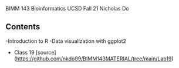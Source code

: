 BIMM 143
Bioinformatics UCSD Fall 21
Nicholas Do

## Contents
-Introduction to R
-Data visualization with ggplot2
- Class 19 [source] (https://github.com/nkdo99/BIMM143MATERIAL/tree/main/Lab19)
